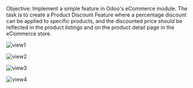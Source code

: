 Objective: Implement a simple feature in Odoo's eCommerce module. The task is to
create a Product Discount Feature where a percentage discount can be applied to
specific products, and the discounted price should be reflected in the product listings
and on the product detail page in the eCommerce store.

![view1](https://github.com/user-attachments/assets/60a295b5-dbeb-48dd-986f-a4a59f1ecce5)

![view2](https://github.com/user-attachments/assets/918bcc58-8949-4b76-b6c4-4988777aad80)

![view3](https://github.com/user-attachments/assets/1e0da493-44b2-4a72-98a9-0bb956a4961f)

![view4](https://github.com/user-attachments/assets/d72d217d-c927-45b0-a402-3d99fa290b57)
